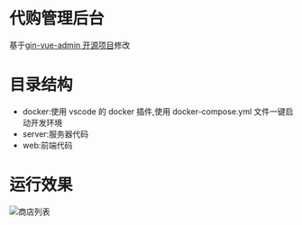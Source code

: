 # 代购管理后台

基于[gin-vue-admin 开源项目](https://github.com/flipped-aurora/gin-vue-admin)修改

# 目录结构

- docker:使用 vscode 的 docker 插件,使用 docker-compose.yml 文件一键启动开发环境
- server:服务器代码
- web:前端代码

# 运行效果

![商店列表](https://gitee.com/zhaobuopen/daigou-admin-open/raw/dev/web/public/1.png)
